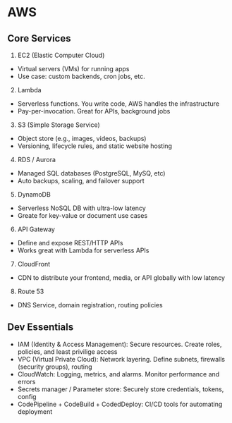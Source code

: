 # AWS

## Core Services

1. EC2 (Elastic Computer Cloud)

- Virtual servers (VMs) for running apps
- Use case: custom backends, cron jobs, etc.

2. Lambda

- Serverless functions. You write code, AWS handles the infrastructure
- Pay-per-invocation. Great for APIs, background jobs

3. S3 (Simple Storage Service)

- Object store (e.g., images, videos, backups)
- Versioning, lifecycle rules, and static website hosting

4. RDS / Aurora

- Managed SQL databases (PostgreSQL, MySQ, etc)
- Auto backups, scaling, and failover support

5. DynamoDB

- Serverless NoSQL DB with ultra-low latency
- Greate for key-value or document use cases

6. API Gateway

- Define and expose REST/HTTP APIs
- Works great with Lambda for serverless APIs

7. CloudFront

- CDN to distribute your frontend, media, or API globally with low latency

8. Route 53

- DNS Service, domain registration, routing policies

## Dev Essentials

- IAM (Identity & Access Management): Secure resources. Create roles, policies, and least privilige access
- VPC (Virtual Private Cloud): Network layering. Define subnets, firewalls (security groups), routing
- CloudWatch: Logging, metrics, and alarms. Monitor performance and errors
- Secrets manager / Parameter store: Securely store credentials, tokens, config
- CodePipeline + CodeBuild + CodedDeploy: CI/CD tools for automating deployment
